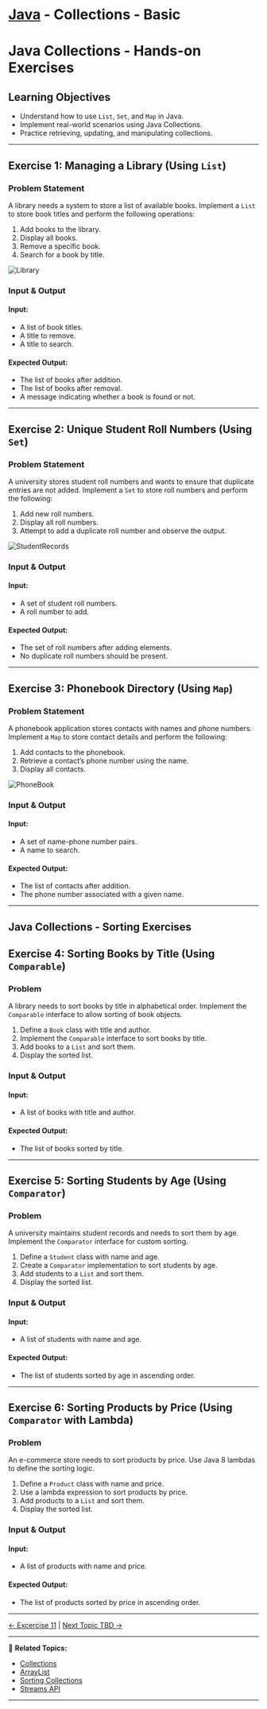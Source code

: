 # [Java](../../) - Collections - Basic

# Java Collections - Hands-on Exercises

## Learning Objectives

- Understand how to use `List`, `Set`, and `Map` in Java.
- Implement real-world scenarios using Java Collections.
- Practice retrieving, updating, and manipulating collections.

---

## Exercise 1: Managing a Library (Using `List`)

### Problem Statement
A library needs a system to store a list of available books. Implement a `List` to store book titles and perform the following operations:

1. Add books to the library.
2. Display all books.
3. Remove a specific book.
4. Search for a book by title.

![Library](./image1.png)

### Input & Output
#### Input:
- A list of book titles.
- A title to remove.
- A title to search.

#### Expected Output:
- The list of books after addition.
- The list of books after removal.
- A message indicating whether a book is found or not.

---

## Exercise 2: Unique Student Roll Numbers (Using `Set`)

### Problem Statement
A university stores student roll numbers and wants to ensure that duplicate entries are not added. Implement a `Set` to store roll numbers and perform the following:

1. Add new roll numbers.
2. Display all roll numbers.
3. Attempt to add a duplicate roll number and observe the output.

![StudentRecords](./image2.png)

### Input & Output
#### Input:
- A set of student roll numbers.
- A roll number to add.

#### Expected Output:
- The set of roll numbers after adding elements.
- No duplicate roll numbers should be present.

---

## Exercise 3: Phonebook Directory (Using `Map`)

### Problem Statement
A phonebook application stores contacts with names and phone numbers. Implement a `Map` to store contact details and perform the following:

1. Add contacts to the phonebook.
2. Retrieve a contact’s phone number using the name.
3. Display all contacts.

![PhoneBook](./image3.png)

### Input & Output
#### Input:
- A set of name-phone number pairs.
- A name to search.

#### Expected Output:
- The list of contacts after addition.
- The phone number associated with a given name.

---

## Java Collections - Sorting Exercises

## Exercise 4: Sorting Books by Title (Using `Comparable`)

### Problem
A library needs to sort books by title in alphabetical order. Implement the `Comparable` interface to allow sorting of book objects.

1. Define a `Book` class with title and author.
2. Implement the `Comparable` interface to sort books by title.
3. Add books to a `List` and sort them.
4. Display the sorted list.

### Input & Output
#### Input:
- A list of books with title and author.

#### Expected Output:
- The list of books sorted by title.

---

## Exercise 5: Sorting Students by Age (Using `Comparator`)

### Problem
A university maintains student records and needs to sort them by age. Implement the `Comparator` interface for custom sorting.

1. Define a `Student` class with name and age.
2. Create a `Comparator` implementation to sort students by age.
3. Add students to a `List` and sort them.
4. Display the sorted list.

### Input & Output
#### Input:
- A list of students with name and age.

#### Expected Output:
- The list of students sorted by age in ascending order.

---

## Exercise 6: Sorting Products by Price (Using `Comparator` with Lambda)

### Problem
An e-commerce store needs to sort products by price. Use Java 8 lambdas to define the sorting logic.

1. Define a `Product` class with name and price.
2. Use a lambda expression to sort products by price.
3. Add products to a `List` and sort them.
4. Display the sorted list.

### Input & Output
#### Input:
- A list of products with name and price.

#### Expected Output:
- The list of products sorted by price in ascending order.


---

[← Excercise 11](../11-abstraction) | [Next Topic TBD →](../next-topic)

---

🔗 **Related Topics:**
- [Collections](../collections/)
- [ArrayList](../arraylist)
- [Sorting Collections](../sorting)
- [Streams API](../streams)
---

